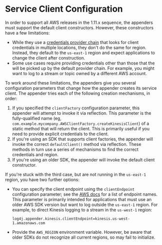 # Service Client Configuration

In order to support all AWS releases in the 1.11.x sequence, the appenders must support
the default client constructors. However, these constructors have a few limitations:

* While they use a [credentials provider chain](https://docs.aws.amazon.com/AWSJavaSDK/latest/javadoc/com/amazonaws/auth/DefaultAWSCredentialsProviderChain.html)
  that looks for client credentials in multiple locations, they don't do the same for region.
  Instead, they default to the `us-east-1` region and expect applications to change the client
  after construction.
* Some use cases require providing credentials other than those that the will be picked up by
  the default provider chain. For example, you might want to log to a stream or topic owned
  by a different AWS account.

To work around these limitations, the appenders give you several configuration parameters that
change how the appender creates its service client. The appender tries each of the following
creation mechanisms, in order:

1. If you specified the `clientFactory` configuration parameter, this appender will attempt to
   invoke it via reflection. This parameter is the fully-qualified name (eg,
   `com.example.mycompany.AWSClientFactory.createKinesisClient`) of a static method that will
   return the client. This is primarily useful if you need to provide explicit credentials to
   the client.
2. If you're using an SDK that supports client factories, the appender will invoke the correct
   `defaultClient()` method via reflection. These methods in turn use a series of mechanisms
   to find the correct credentials and region.
3. If you're using an older SDK, the appender will invoke the default client constructor.

If you're stuck with the third case, but are not running in the `us-east-1` region, you have
two further options:

* You can specify the client endpoint using the `clientEndpoint` configuration parameter;
  see the [AWS docs](https://docs.aws.amazon.com/general/latest/gr/rande.html) for a list
  of endpoint names. This parameter is primarily intended for applications that must use
  an older AWS SDK version but want to log outside the `us-east-1` region. For example, to
  direct Kinesis logging to a stream in the `us-west-1` region:

  ```
  log4j.appender.kinesis.clientEndpoint=kinesis.us-west-1.amazonaws.com
  ```
* Provide the `AWS_REGION` environment variable. However, be aware that older SDKs do not
  recognize all current regions, so may fail to initialize.
